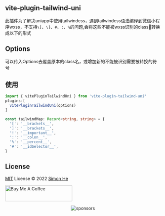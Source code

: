 ## vite-plugin-tailwind-uni
此插件为了解决uniapp中使用tailwindcss，遇到tailwindcss语法编译到微信小程序wxss，不支持`\[`、`\]`、`#`、`:`、`%`的问题,会将这些不能被wxss识别的class🥱转换成以下的形式

## Options
可以传入Options去覆盖原本的class名，或增加新的不能被识别需要被转换的符号

## 使用
```typescript
import { vitePluginTailwindUni } from 'vite-plugin-tailwind-uni'
plugins:[
  vitePluginTailwindUni(options)
]
```

```typescript
const tailwindMap: Record<string, string> = {
  '[': '__brackets__',
  ']': '__brackets__',
  '!': '__important__',
  ':': '__colon__',
  '%': '__percent__',
  '#': '__idSelector__',
}
```

## License
[MIT](./LICENSE) License © 2022 [Simon He](https://github.com/Simon-He95)

<a href="https://github.com/Simon-He95/sponsor" target="_blank"><img src="https://cdn.buymeacoffee.com/buttons/default-orange.png" alt="Buy Me A Coffee" style="height: 51px !important;width: 217px !important;" ></a>


<span><div align="center">![sponsors](https://www.hejian.club/images/sponsors.jpg)</div></span>
